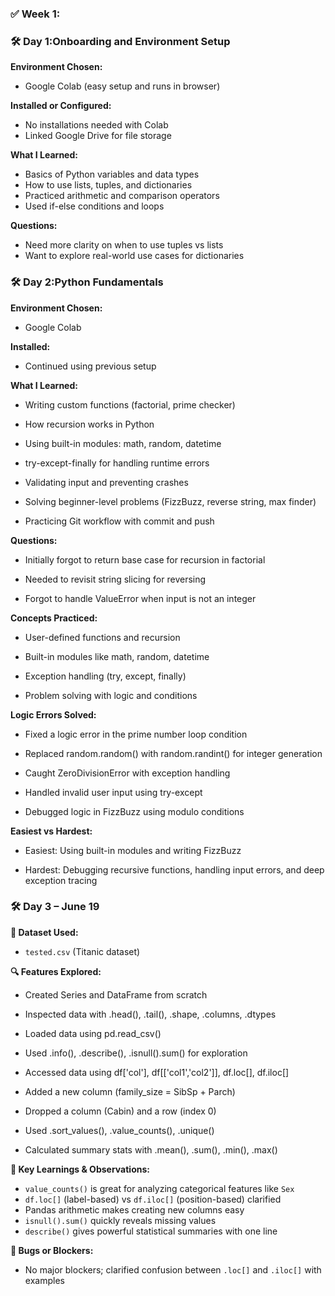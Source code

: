 ### **✅ Week 1:**

### 🛠 Day 1:Onboarding and Environment Setup

**Environment Chosen:**
- Google Colab (easy setup and runs in browser)

**Installed or Configured:**
- No installations needed with Colab
- Linked Google Drive for file storage

**What I Learned:**
- Basics of Python variables and data types
- How to use lists, tuples, and dictionaries
- Practiced arithmetic and comparison operators
- Used if-else conditions and loops

**Questions:**
- Need more clarity on when to use tuples vs lists
- Want to explore real-world use cases for dictionaries

  


### 🛠 Day 2:Python Fundamentals

**Environment Chosen:**

- Google Colab

**Installed:**

- Continued using previous setup

**What I Learned:**

- Writing custom functions (factorial, prime checker)

- How recursion works in Python

- Using built-in modules: math, random, datetime

- try-except-finally for handling runtime errors

- Validating input and preventing crashes

- Solving beginner-level problems (FizzBuzz, reverse string, max finder)

- Practicing Git workflow with commit and push

**Questions:**

- Initially forgot to return base case for recursion in factorial

- Needed to revisit string slicing for reversing

- Forgot to handle ValueError when input is not an integer

**Concepts Practiced:**

- User-defined functions and recursion

- Built-in modules like math, random, datetime

- Exception handling (try, except, finally)

- Problem solving with logic and conditions


**Logic Errors Solved:**

- Fixed a logic error in the prime number loop condition

- Replaced random.random() with random.randint() for integer generation

- Caught ZeroDivisionError with exception handling

- Handled invalid user input using try-except

- Debugged logic in FizzBuzz using modulo conditions

**Easiest vs Hardest:**

- Easiest: Using built-in modules and writing FizzBuzz

- Hardest: Debugging recursive functions, handling input errors, and deep exception tracing

### 🛠 Day 3 – June 19

**📂 Dataset Used:**  
- `tested.csv` (Titanic dataset)

**🔍 Features Explored:**

- Created Series and DataFrame from scratch

- Inspected data with .head(), .tail(), .shape, .columns, .dtypes

- Loaded data using pd.read_csv()

- Used .info(), .describe(), .isnull().sum() for exploration

- Accessed data using df['col'], df[['col1','col2']], df.loc[], df.iloc[]

- Added a new column (family_size = SibSp + Parch)

- Dropped a column (Cabin) and a row (index 0)

- Used .sort_values(), .value_counts(), .unique()

- Calculated summary stats with .mean(), .sum(), .min(), .max()

**📌 Key Learnings & Observations:**
- `value_counts()` is great for analyzing categorical features like `Sex`
- `df.loc[]` (label-based) vs `df.iloc[]` (position-based) clarified
- Pandas arithmetic makes creating new columns easy
- `isnull().sum()` quickly reveals missing values
- `describe()` gives powerful statistical summaries with one line

**🐞 Bugs or Blockers:**
- No major blockers; clarified confusion between `.loc[]` and `.iloc[]` with examples



